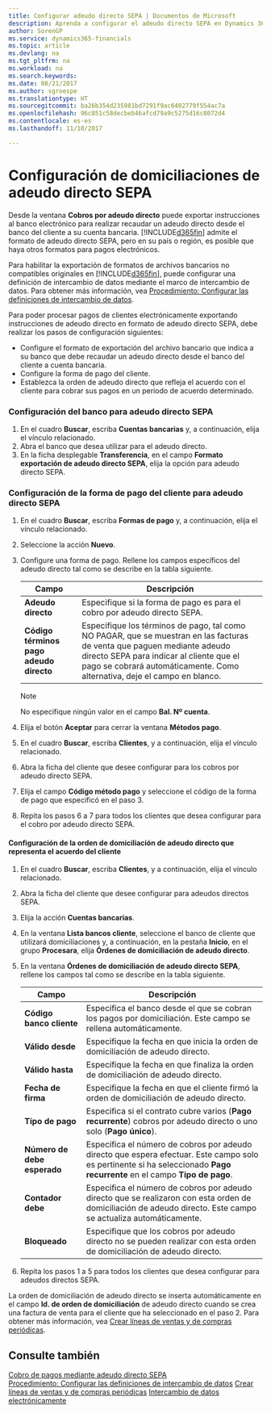 ```yaml
---
title: Configurar adeudo directo SEPA | Documentos de Microsoft
description: Aprenda a configurar el adeudo directo SEPA en Dynamics 365 Business edition.
author: SorenGP
ms.service: dynamics365-financials
ms.topic: article
ms.devlang: na
ms.tgt_pltfrm: na
ms.workload: na
ms.search.keywords: 
ms.date: 08/21/2017
ms.author: sgroespe
ms.translationtype: HT
ms.sourcegitcommit: ba26b354d235981bd7291f9ac6402779f554ac7a
ms.openlocfilehash: 96c851c58decbeb46afcd79a9c5275d16c8072d4
ms.contentlocale: es-es
ms.lasthandoff: 11/10/2017

---
```

# <a name="how-to-set-up-sepa-direct-debit"></a>Configuración de domiciliaciones de adeudo directo SEPA
Desde la ventana **Cobros por adeudo directo** puede exportar instrucciones al banco electrónico para realizar recaudar un adeudo directo desde el banco del cliente a su cuenta bancaria. [!INCLUDE[d365fin](includes/d365fin_md.md)] admite el formato de adeudo directo SEPA, pero en su país o región, es posible que haya otros formatos para pagos electrónicos.  

Para habilitar la exportación de formatos de archivos bancarios no compatibles originales en [!INCLUDE[d365fin](includes/d365fin_md.md)], puede configurar una definición de intercambio de datos mediante el marco de intercambio de datos. Para obtener más información, vea [Procedimiento: Configurar las definiciones de intercambio de datos](across-how-to-set-up-data-exchange-definitions.md).  

Para poder procesar pagos de clientes electrónicamente exportando instrucciones de adeudo directo en formato de adeudo directo SEPA, debe realizar los pasos de configuración siguientes:  

* Configure el formato de exportación del archivo bancario que indica a su banco que debe recaudar un adeudo directo desde el banco del cliente a cuenta bancaria.  
* Configure la forma de pago del cliente.  
* Establezca la orden de adeudo directo que refleja el acuerdo con el cliente para cobrar sus pagos en un período de acuerdo determinado.  

### <a name="to-set-up-your-bank-account-for-sepa-direct-debit"></a>Configuración del banco para adeudo directo SEPA  
1. En el cuadro **Buscar**, escriba **Cuentas bancarias** y, a continuación, elija el vínculo relacionado.  
2. Abra el banco que desea utilizar para el adeudo directo.  
3. En la ficha desplegable **Transferencia**, en el campo **Formato exportación de adeudo directo SEPA**, elija la opción para adeudo directo SEPA.  

### <a name="to-set-up-the-customers-payment-method-for-sepa-direct-debit"></a>Configuración de la forma de pago del cliente para adeudo directo SEPA  
1. En el cuadro **Buscar**, escriba **Formas de pago** y, a continuación, elija el vínculo relacionado.  
2. Seleccione la acción **Nuevo**.  
3. Configure una forma de pago. Rellene los campos específicos del adeudo directo tal como se describe en la tabla siguiente.  

    |Campo|Descripción|  
    |---------------------------------|---------------------------------------|  
    |**Adeudo directo**|Especifique si la forma de pago es para el cobro por adeudo directo SEPA.|  
    |**Código términos pago adeudo directo**|Especifique los términos de pago, tal como NO PAGAR, que se muestran en las facturas de venta que paguen mediante adeudo directo SEPA para indicar al cliente que el pago se cobrará automáticamente. Como alternativa, deje el campo en blanco.|  

    > [!NOTE]  
    >  No especifique ningún valor en el campo **Bal. Nº cuenta**.  

4. Elija el botón **Aceptar** para cerrar la ventana **Métodos pago**.  
5. En el cuadro **Buscar**, escriba **Clientes**, y a continuación, elija el vínculo relacionado.  
6. Abra la ficha del cliente que desee configurar para los cobros por adeudo directo SEPA.  
7. Elija el campo **Código método pago** y seleccione el código de la forma de pago que especificó en el paso 3.  
8. Repita los pasos 6 a 7 para todos los clientes que desea configurar para el cobro por adeudo directo SEPA.  

#### <a name="to-set-up-the-direct-debit-mandate-that-represents-the-customer-agreement"></a>Configuración de la orden de domiciliación de adeudo directo que representa el acuerdo del cliente  
1. En el cuadro **Buscar**, escriba **Clientes**, y a continuación, elija el vínculo relacionado.  
2. Abra la ficha del cliente que desee configurar para adeudos directos SEPA.  
3. Elija la acción **Cuentas bancarias**.  
4. En la ventana **Lista bancos cliente**, seleccione el banco de cliente que utilizará domiciliaciones y, a continuación, en la pestaña **Inicio**, en el grupo **Procesara**, elija **Órdenes de domiciliación de adeudo directo**.  
5. En la ventana **Órdenes de domiciliación de adeudo directo SEPA**, rellene los campos tal como se describe en la tabla siguiente.  

    |Campo|Descripción|  
    |---------------------------------|---------------------------------------|  
    |**Código banco cliente**|Especifica el banco desde el que se cobran los pagos por domiciliación. Este campo se rellena automáticamente.|  
    |**Válido desde**|Especifique la fecha en que inicia la orden de domiciliación de adeudo directo.|  
    |**Válido hasta**|Especifique la fecha en que finaliza la orden de domiciliación de adeudo directo.|  
    |**Fecha de firma**|Especifique la fecha en que el cliente firmó la orden de domiciliación de adeudo directo.|  
    |**Tipo de pago**|Especifica si el contrato cubre varios (**Pago recurrente**) cobros por adeudo directo o uno solo (**Pago único**).|  
    |**Número de debe esperado**|Especifica el número de cobros por adeudo directo que espera efectuar. Este campo solo es pertinente si ha seleccionado **Pago recurrente** en el campo **Tipo de pago**.|  
    |**Contador debe**|Especifica el número de cobros por adeudo directo que se realizaron con esta orden de domiciliación de adeudo directo. Este campo se actualiza automáticamente.|  
    |**Bloqueado**|Especifique que los cobros por adeudo directo no se pueden realizar con esta orden de domiciliación de adeudo directo.|  

6.  Repita los pasos 1 a 5 para todos los clientes que desea configurar para adeudos directos SEPA.  

 La orden de domiciliación de adeudo directo se inserta automáticamente en el campo **Id. de orden de domiciliación** de adeudo directo cuando se crea una factura de venta para el cliente que ha seleccionado en el paso 2. Para obtener más información, vea [Crear líneas de ventas y de compras periódicas](sales-how-work-standard-lines.md).  

## <a name="see-also"></a>Consulte también  
[Cobro de pagos mediante adeudo directo SEPA](finance-collect-payments-with-sepa-direct-debit.md)  
[Procedimiento: Configurar las definiciones de intercambio de datos](across-how-to-set-up-data-exchange-definitions.md)
[Crear líneas de ventas y de compras periódicas](sales-how-work-standard-lines.md)
[Intercambio de datos electrónicamente](across-data-exchange.md)

